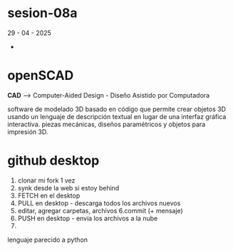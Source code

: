 # sesion-08a

29 - 04 - 2025

-

# openSCAD

**CAD** --> Computer-Aided Design - Diseño Asistido por Computadora

software de modelado 3D basado en código que permite crear objetos 3D usando un lenguaje de descripción textual en lugar de una interfaz gráfica interactiva. piezas mecánicas, diseños paramétricos y objetos para impresión 3D.

# github desktop

1. clonar mi fork 1 vez
2. synk desde la web si estoy behind
3. FETCH en el desktop
4. PULL en desktop - descarga todos los archivos nuevos
5. editar, agregar carpetas, archivos
6.commit (+ mensaje)
7. PUSH en desktop  - envía los archivos a la nube
8.

lenguaje parecido a python
